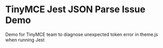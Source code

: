 # TinyMCE Jest JSON Parse Issue Demo
Demo for TinyMCE team to diagnose unexpected token error in theme.js when running Jest
